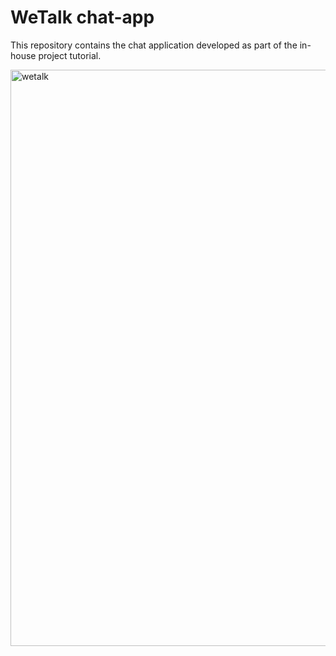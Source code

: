 # WeTalk chat-app
This repository contains the chat application developed as part of the in-house project tutorial.


<img width="922" alt="wetalk" src="https://github.com/user-attachments/assets/e556009f-86b5-44ab-8529-02c3bf8142c3" />
